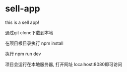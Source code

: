 # sell-app
this is a sell app!

通过git clone下载到本地

在项目根目录执行 npm install

执行 npm run dev

 项目会运行在本地服务器, 打开网址 localhost:8080即可访问 

